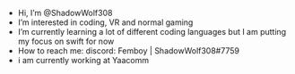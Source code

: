 - Hi, I’m @ShadowWolf308
- I’m interested in coding, VR and normal gaming
- I’m currently learning a lot of different coding languages but I am putting my focus on swift for now
- How to reach me: discord: Femboy | ShadowWolf308#7759
- i am currently working at Yaacomm
